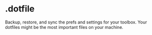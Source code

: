 # .dotfile
Backup, restore, and sync the prefs and settings for your toolbox. Your dotfiles might be the most important files on your machine.
